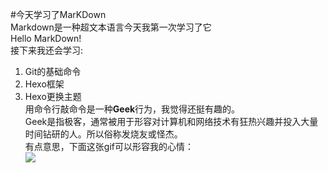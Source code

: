 #今天学习了MarKDown  
Markdown是一种超文本语言今天我第一次学习了它  
    Hello MarkDown!  
接下来我还会学习:  
1. Git的基础命令  
2. Hexo框架  
3. Hexo更换主题  
用命令行敲命令是一种**Geek**行为，我觉得还挺有趣的。  
    Geek是指极客，通常被用于形容对计算机和网络技术有狂热兴趣并投入大量时间钻研的人。所以俗称发烧友或怪杰。  
有点意思，下面这张gif可以形容我的心情：  
![](https://qgt-style.oss-cn-hangzhou.aliyuncs.com/newcoursep4/g1/g1-2-2/tenor.gif)
